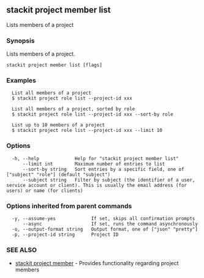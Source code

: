 ## stackit project member list

Lists members of a project

### Synopsis

Lists members of a project.

```
stackit project member list [flags]
```

### Examples

```
  List all members of a project
  $ stackit project role list --project-id xxx

  List all members of a project, sorted by role
  $ stackit project role list --project-id xxx --sort-by role

  List up to 10 members of a project
  $ stackit project role list --project-id xxx --limit 10
```

### Options

```
  -h, --help             Help for "stackit project member list"
      --limit int        Maximum number of entries to list
      --sort-by string   Sort entries by a specific field, one of ["subject" "role"] (default "subject")
      --subject string   Filter by subject (the identifier of a user, service account or client). This is usually the email address (for users) or name (for clients)
```

### Options inherited from parent commands

```
  -y, --assume-yes             If set, skips all confirmation prompts
      --async                  If set, runs the command asynchronously
  -o, --output-format string   Output format, one of ["json" "pretty"]
  -p, --project-id string      Project ID
```

### SEE ALSO

* [stackit project member](./stackit_project_member.md)	 - Provides functionality regarding project members

